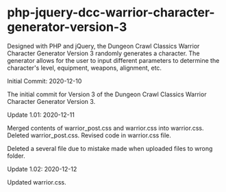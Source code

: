 # php-jquery-dcc-warrior-character-generator-version-3
Designed with PHP and jQuery, the Dungeon Crawl Classics Warrior Character Generator Version 3 randomly generates a character. The generator allows for the user to input different parameters to determine the character's level, equipment, weapons, alignment, etc.

Initial Commit: 2020-12-10

The initial commit for Version 3 of the Dungeon Crawl Classics Warrior Character Generator Version 3.

Update 1.01: 2020-12-11

Merged contents of warrior_post.css and warrior.css into warrior.css.  Deleted warrior_post.css.  Revised code in warrior.css file.

Deleted a several file due to mistake made when uploaded files to wrong folder.

Update 1.02: 2020-12-12

Updated warrior.css.
